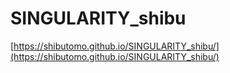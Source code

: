# SINGULARITY_shibu
[https://shibutomo.github.io/SINGULARITY_shibu/](https://shibutomo.github.io/SINGULARITY_shibu/)
